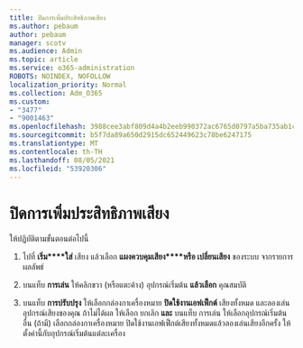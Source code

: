 ```yaml
---
title: ปิดการเพิ่มประสิทธิภาพเสียง
ms.author: pebaum
author: pebaum
manager: scotv
ms.audience: Admin
ms.topic: article
ms.service: o365-administration
ROBOTS: NOINDEX, NOFOLLOW
localization_priority: Normal
ms.collection: Adm_O365
ms.custom:
- "3477"
- "9001463"
ms.openlocfilehash: 3988cee3abf809d4a4b2eeb990372ac6765d0797a5ba735ab1c089abb6e81bb8
ms.sourcegitcommit: b5f7da89a650d2915dc652449623c78be6247175
ms.translationtype: MT
ms.contentlocale: th-TH
ms.lasthandoff: 08/05/2021
ms.locfileid: "53920306"
---
```

# <a name="turn-off-audio-enhancement"></a>ปิดการเพิ่มประสิทธิภาพเสียง

ให้ปฏิบัติตามขั้นตอนต่อไปนี้

1. ไปที่ **เริ่ม****ใส่** เสียง แล้วเลือก **แผงควบคุมเสียง****หรือ เปลี่ยนเสียง** ของระบบ จากรายการผลลัพธ์

2. บนแท็บ **การเล่น** ให้คลิกขวา (หรือแตะค้าง) อุปกรณ์เริ่มต้น **แล้วเลือก** คุณสมบัติ

3. บนแท็บ **การปรับปรุง** ให้เลือกกล่องกาเครื่องหมาย **ปิดใช้งานเอฟเฟ็กต์** เสียงทั้งหมด และลองเล่นอุปกรณ์เสียงของคุณ ถ้าไม่ได้ผล ให้เลือก ยกเลิก **และ** บนแท็บ การเล่น ให้เลือกอุปกรณ์เริ่มต้นอื่น (ถ้ามี) เลือกกล่องกาเครื่องหมาย ปิดใช้งานเอฟเฟ็กต์เสียงทั้งหมดแล้วลองเล่นเสียงอีกครั้ง ให้ตั้งค่านี้กับอุปกรณ์เริ่มต้นแต่ละเครื่อง
